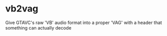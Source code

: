 # vb2vag
Give GTAVC's raw 'VB' audio format into a proper 'VAG' with a header that something can actually decode
